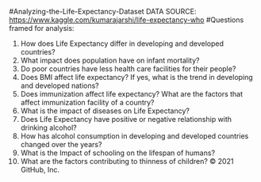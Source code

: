 #Analyzing-the-Life-Expectancy-Dataset
 DATA SOURCE: https://www.kaggle.com/kumarajarshi/life-expectancy-who
#Questions framed for analysis: 
  1. How does Life Expectancy differ in developing and developed countries?
  2. What impact does population have on infant mortality?
  3. Do poor countries have less health care facilities for their people?
  4. Does BMI affect life expectancy? If yes, what is the trend in developing and developed nations?
  5. Does immunization affect life expectancy? What are the factors that affect immunization facility of a country?
  6. What is the impact of diseases on Life Expectancy?
  7. Does Life Expectancy have positive or negative relationship with drinking alcohol?
  8. How has alcohol consumption in developing and developed countries changed over the years?
  9. What is the Impact of schooling on the lifespan of humans?
 10. What are the factors contributing to thinness of children?
© 2021 GitHub, Inc.
